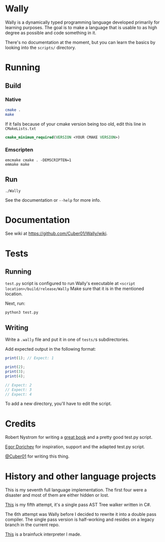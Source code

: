 # Wally

Wally is a dynamically typed programming language developed primarily for learning purposes. 
The goal is to make a language that is usable to as high degree as possible and code something in it.

There's no documentation at the moment, but you can learn the basics by looking into the `scripts/` directory.

# Running

## Build

### Native

```bash
cmake .
make
```

If it fails because of your cmake version being too old, edit this line in `CMakeLists.txt`
```cmake
cmake_minimum_required(VERSION <YOUR CMAKE VERSION>)
```

### Emscripten

```
emcmake cmake . -DEMSCRIPTEN=1
emmake make
```

## Run

```
./Wally
```

See the documentation or `--help` for more info.

# Documentation

See wiki at https://github.com/Cuber01/Wally/wiki.

# Tests

## Running

`test.py` script is configured to run Wally's executable at `<script location>/build/release/Wally`
Make sure that it is in the mentioned location.

Next, run:
```
python3 test.py
```

## Writing

Write a `.wally` file and put it in one of `tests/`s subdirectories.

Add expected output in the following format:

```js
print(1); // Expect: 1

print(2);
print(3);
print(4);

// Expect: 2
// Expect: 3
// Expect: 4
```

To add a new directory, you'll have to edit the script.

# Credits

Robert Nystrom for writing a [great book](http://craftinginterpreters.com/) and a pretty good test.py script.

[Egor Dorichev](https://github.com/egordorichev/lit) for inspiration, support and the adapted test.py script.

[@Cuber01](https://github.com/Cuber01) for writing this thing.

# History and other language projects

This is my seventh full language implementation. The first four were a disaster and most of them are either hidden or lost. 

[This]() is my fifth attempt, it's a single pass AST Tree walker written in C#.

The 6th attempt was Wally before I decided to rewrite it into a double pass compiler. The single pass version is half-working and resides on a legacy branch in the current repo.

[This](https://github.com/Cuber01/brainfuck-interpreter-c) is a brainfuck interpreter I made.


